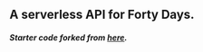 ## A serverless API for Forty Days. 
##### Starter code forked from [here](https://github.com/AnomalyInnovations/serverless-nodejs-starter).
